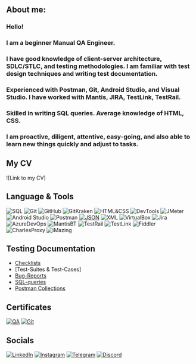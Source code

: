 
## About me: 

### Hello! 

### I am a beginner Manual QA Engineer.

### I have good knowledge of client-server architecture, SDLC/STLC, and testing methodologies. I am familiar with test design techniques and writing test documentation.

### Experienced with Postman, Git, Android Studio, and Visual Studio. I have worked with Mantis, JIRA, TestLink, TestRail.

### Skilled in writing SQL queries. Average knowledge of HTML, CSS.

### I am proactive, diligent, attentive, easy-going, and also able to learn new things quickly and adjust to tasks.

## My CV
![Link to my CV]

## Language & Tools
![SQL](https://img.shields.io/badge/SQL-090909?style-for-the-badge&logo=none&logoColor)
![Git](https://img.shields.io/badge/Git-090909?style-for-the-badge&logo=Git&logoColor)
![GitHub](https://img.shields.io/badge/GitHub-090909?style-for-the-badge&logo=GitHub&logoColor)
![GitKraken](https://img.shields.io/badge/GitKraken-090909?style-for-the-badge&logo=GitKraken&logoColor)
![HTML&CSS](https://img.shields.io/badge/HTML&CSS-090909?style-for-the-badge&logo=html5&logoColor)
![DevTools](https://img.shields.io/badge/DevTools-090909?style-for-the-badge&logo=googlechrome&logoColor) 
![JMeter](https://img.shields.io/badge/JMeter-090909?style-for-the-badge&logo=apachejmeter&logoColor)
![Android Studio](https://img.shields.io/badge/AndroidStudio-090909?style-for-the-badge&logo=androidstudio&logoColor)
![Postman](https://img.shields.io/badge/Postman-090909?style-for-the-badge&logo=postman&logoColor=f76935)
[![JSON](https://img.shields.io/badge/JSON-090909?style-for-the-badge&logo=json&logoColor)](https://github.com/highlearner/json)
![XML](https://img.shields.io/badge/XML-090909?style-for-the-badge&logo=xml&logoColor)
![VirtualBox](https://img.shields.io/badge/VirtualBox-090909?style-for-the-badge&logo=virtualbox&logoColor)
![Jira](https://img.shields.io/badge/Jira-090909?style-for-the-badge&logo=jira&logoColor=136be1)
![AzureDevOps](https://img.shields.io/badge/AzureDevOps-090909?style-for-the-badge&logo=azuredevops&logoColor=)
![MantisBT](https://img.shields.io/badge/MantisBT-090909?style-for-the-badge&logo=MantisBT&logoColor) 
![TestRail](https://img.shields.io/badge/TestRail-090909?style-for-the-badge&logo=testrail&logoColor)
![TestLink](https://img.shields.io/badge/TestLink-090909?style-for-the-badge&logo=testlink&logoColor)
![Fiddler](https://img.shields.io/badge/Fiddler-090909?style-for-the-badge&logo=fiddlerl&logoColor)
![CharlesProxy](https://img.shields.io/badge/CharlesProxy-090909?style-for-the-badge&logo=charlesproxy&logoColor)
![iMazing](https://img.shields.io/badge/iMazing-090909?style-for-the-badge&logo=imazing&logoColor)


## Testing Documentation 
- [Checklists](https://github.com/highlearner/checklists)
- [Test-Suites & Test-Cases]
- [Bug-Reports](https://github.com/highlearner/Bugs-Mantis-BT)
- [SQL-queries](https://github.com/highlearner/SQL-queries)
- [Postman Collections](https://github.com/highlearner/Postman)

## Certificates
[![QA](https://img.shields.io/badge/QA._«The_Fundamentals_of_Software_Testing»-090909?style-for-the-badge&logo=QA&logoColor)](https://drive.google.com/file/d/1WPAo38MgQUfjCqFPOkEo4IwqamWs3HMV/view?usp=drive_link)
[![Git](https://img.shields.io/badge/Git._«Git_from_A_to_Z»-090909?style-for-the-badge&logo=git&logoColor)](https://drive.google.com/file/d/1GGMYcucHXNRQEQKfmbiScqK94uHmtS6U/view?usp=drive_link)


## Socials
[![LinkedIn](https://img.shields.io/badge/LinkedIn-090909?style-for-the-badge&logo=LinkedIn&logoColor)](https://www.linkedin.com/in/andriy-telvak-1870b725b/)
[![Instagram](https://img.shields.io/badge/Instagram-090909?style-for-the-badge&logo=Instagram&logoColor)](https://www.instagram.com/ewyyree_/?next=%2F)
[![Telegram](https://img.shields.io/badge/Telegram-090909?style-for-the-badge&logo=Telegram&logoColor)]()
[![Discord](https://img.shields.io/badge/Discord-090909?style-for-the-badge&logo=discord&logoColor)]()

